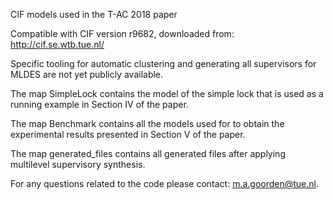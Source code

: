 CIF models used in the T-AC 2018 paper

Compatible with CIF version r9682, downloaded from: http://cif.se.wtb.tue.nl/

Specific tooling for automatic clustering and generating all supervisors for 
MLDES are not yet publicly available.

The map SimpleLock contains the model of the simple lock that is used as a 
running example in Section IV of the paper.

The map Benchmark contains all the models used for to obtain the experimental
results presented in Section V of the paper. 

The map generated_files contains all generated files after applying multilevel
supervisory synthesis.

For any questions related to the code please contact: m.a.goorden@tue.nl.
